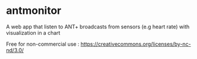 antmonitor
==========

A web app that listen to ANT+ broadcasts from sensors (e.g heart rate) with visualization in a chart

Free for non-commercial use : https://creativecommons.org/licenses/by-nc-nd/3.0/
